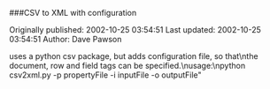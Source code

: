 ###CSV to XML with configuration

Originally published: 2002-10-25 03:54:51
Last updated: 2002-10-25 03:54:51
Author: Dave Pawson

uses a python csv package, but adds configuration file, so that\nthe document, row and field tags can be specified.\nusage:\npython csv2xml.py -p propertyFile -i inputFile -o outputFile"